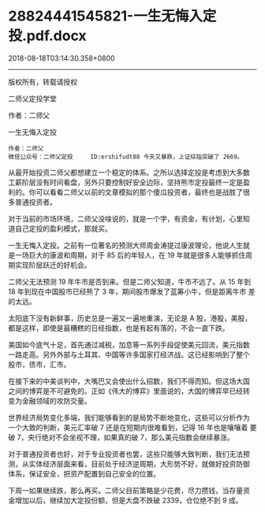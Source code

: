 # 28824441545821-一生无悔入定投.pdf.docx

2018-08-18T03:14:30.358+0800

----

版权所有，转载请授权

二师父定投学堂

作者：二师父

一生无悔入定投 

	作者：二师父   
	微信公众号：二师父定投 	ID:ershifudt88 今天又暴跌，上证综指突破了 2669。 

从最开始投资二师父都想建立一个稳定的体系。之所以选择定投是考虑到大多数 工薪阶层没有时间看盘，另外只要控制好安全边际，坚持熊市定投最终一定是盈 利的。你可以看看二师父以前的文章模拟的那个傻瓜投资者，最终也是战胜了很 多普通投资者。 

对于当前的市场环境，二师父没啥说的，就是一个字，有资金，有计划，心里知 道自己定投的盈利模式，那就买。 

一生无悔入定投。之前有一位著名的预测大师周金涛提过康波理论，他说人生就 是一场巨大的康波和周期，对于 85 后的年轻人，在 19 年就是很多人能够抓住周 期实现阶层跃迁的好机会。 

二师父无法预测 19 年牛市是否到来。但是二师父知道，牛市不远了。从 15 年到 18 年到现在中国股市已经熊了 3 年，期间股市爆发了蓝筹小牛，但是距离牛市 差的太远。 

太阳底下没有新鲜事，历史总是一遍又一遍地重演，无论是 A 股，港股，美股，都是这样，即使是最糟糕的日经指数，也是有起有落的，不会一直下跌。 

美国如今底气十足，首先通过减税，加息等一系列手段促使美元回流，美元指数 一路走高。另外外部与土耳其、中国等许多国家打经济战。这已经影响到了整个 股市，债市，汇市。 

在接下来的中美谈判中，大嘴巴又会使出什么招数，我们不得而知。但这场大国 之间的博弈是不可避免的。正如《伟大的博弈》里面说的，大国的博弈早已经转 变为金融领域的攻防交量。 

世界经济局势变化多端，我们能够看到的是局势不断地变化，这些可以分析作为 一个大致的判断，美元汇率破 7 还是在短期内很难看到，记得 16 年也是嚷嚷着 要破 7，央行绝对不会坐视不理，如果真的破 7，那么美元指数会继续暴涨。 

对于普通投资者也好，对于专业投资者也罢，这些只能够大致判断，我们无法预 测，从实体经济层面来看，目前处于经济逆周期，大形势不好，就做好投资防御 体系，保证安全，把资产配置到自己安全的位置。 

下周一如果继续跌，那么再买。二师父目前策略是少花费，尽力攒钱，当存量资 金增加以后，继续加大定投份额，但是大盘不跌破 2339，仓位绝不到 9 成。 

